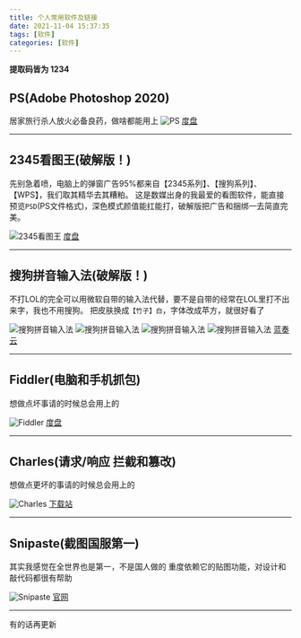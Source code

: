 ```yaml
---
title: 个人常用软件及链接
date: 2021-11-04 15:37:35
tags: [软件]
categories: [软件]
---
```

**提取码皆为 1234**

## PS(Adobe Photoshop 2020)
居家旅行杀人放火必备良药，做啥都能用上
![PS](Snipaste_2021-11-04_15-43-47.jpg)
[度盘](https://pan.baidu.com/s/1zdnvm5bG_DPN5UJfHOkrZg)

<!--more-->

---

## 2345看图王(破解版！)
先别急着喷，电脑上的弹窗广告95%都来自【2345系列】、【搜狗系列】、【WPS】，我们取其精华去其糟粕。
这是数媒出身的我最爱的看图软件，能直接预览`PSD`(PS文件格式)，深色模式颜值能扛能打，破解版把广告和捆绑一去简直完美。

![2345看图王](Snipaste_2021-11-04_15-46-56.jpg)
[度盘](https://pan.baidu.com/s/14d3eD4qEUPhsuZITmiMzYw)

---

## 搜狗拼音输入法(破解版！)
不打LOL的完全可以用微软自带的输入法代替，要不是自带的经常在LOL里打不出来字，我也不用搜狗。
把皮肤换成`【竹子】白`，字体改成苹方，就很好看了

![搜狗拼音输入法](Snipaste_2021-11-04_15-52-50.jpg)
![搜狗拼音输入法](Snipaste_2021-11-04_15-53-51.jpg)
![搜狗拼音输入法](Snipaste_2021-11-04_15-51-51.jpg)
![搜狗拼音输入法](Snipaste_2021-11-04_15-52-26.jpg)
[蓝奏云](https://pan.lanzoui.com/i9dO3sdgene)

---

## Fiddler(电脑和手机抓包)
想做点坏事请的时候总会用上的

![Fiddler](Snipaste_2021-11-04_15-59-17.jpg)
[度盘](https://pan.baidu.com/s/1ImHUMKBjg0OWm-km9z8HkA)

---

## Charles(请求/响应 拦截和篡改)
想做点更坏的事请的时候总会用上的

![Charles](Snipaste_2021-11-04_16-07-45.jpg)
[下载站](https://www.aiweibk.com/125449.html#comments)

---

## Snipaste(截图国服第一)
其实我感觉在全世界也是第一，不是国人做的
重度依赖它的贴图功能，对设计和敲代码都很有帮助

![Snipaste](Snipaste_2021-11-04_16-13-12.jpg)
[官网](https://www.snipaste.com/)

---

有的话再更新